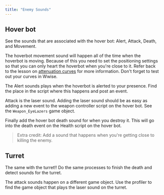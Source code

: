 ```yaml
---
title: "Enemy Sounds"
---
```


## Hover bot

See the sounds that are associated with the hover bot: Alert, Attack, Death, and Movement.

The hoverbot movement sound will happen all of the time when the hoverbot is moving. Because of this you need to set the positioning settings so that you can only heart the hoverbot when you're close to it. Refer back to the lesson on [attenuation curves](https://www.audiokinetic.com/courses/wwise101/?source=wwise101&id=assigning_attenuation_curves_to_objects#read) for more information. Don't forget to test out your curves in Wwise.

The Alert sounds plays when the hoverbot is alerted to your presence. Find the place in the script where this happens and post an event.

Attack is the laser sound. Adding the laser sound should be as easy as adding a new event to the weapon controller script on the hover bot. See the `Weapon_EyeLazers` game object.

Finally add the hover bot death sound for when you destroy it. This will go into the death event on the Health script on the hover bot.

> Extra credit: Add a sound that happens when you're getting close to killing the enemy.

## Turret

The same with the turret!! Do the same processes to finish the death and detect sounds for the turret.

The attack sounds happen on a different game object. Use the profiler to find the game object that plays the laser sound on the turret.
